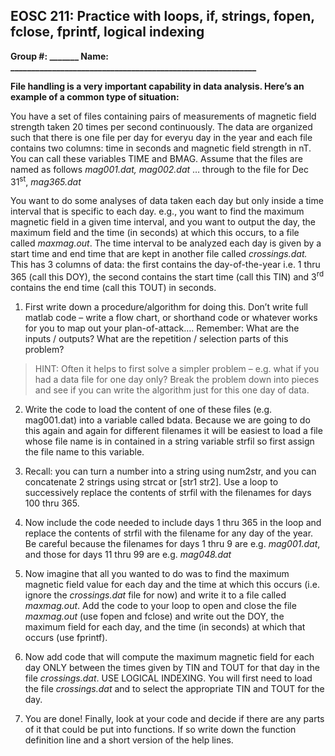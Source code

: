 ## EOSC 211: Practice with loops, if, strings, fopen, fclose, fprintf, logical indexing

**Group \#: \_\_\_\_\_\_\_ Name:
\_\_\_\_\_\_\_\_\_\_\_\_\_\_\_\_\_\_\_\_\_\_\_\_\_\_\_\_\_\_\_\_\_\_\_\_\_\_\_\_\_\_\_\_\_\_\_\_\_\_\_\_\_\_\_\_\_\_\_**

**File handling is a very important capability in data analysis. Here’s
an example of a common type of situation:**

You have a set of files containing pairs of measurements of magnetic
field strength taken 20 times per second continuously. The data are
organized such that there is one file per day for everyu day in the year
and each file contains two columns: time in seconds and magnetic field
strength in nT. You can call these variables TIME and BMAG. Assume that
the files are named as follows *mag001.dat, mag002.dat* … through to the
file for Dec 31<sup>st</sup>, *mag365.dat*

You want to do some analyses of data taken each day but only inside a
time interval that is specific to each day. e.g., you want to find the
maximum magnetic field in a given time interval, and you want to output
the day, the maximum field and the time (in seconds) at which this
occurs, to a file called *maxmag.out*. The time interval to be analyzed
each day is given by a start time and end time that are kept in another
file called *crossings.dat.* This has 3 columns of data: the first
contains the day-of-the-year i.e. 1 thru 365 (call this DOY), the second
contains the start time (call this TIN) and 3<sup>rd</sup> contains the
end time (call this TOUT) in seconds.

1.  First write down a procedure/algorithm for doing this. Don’t write
    full matlab code – write a flow chart, or shorthand code or whatever
    works for you to map out your plan-of-attack…. Remember: What are
    the inputs / outputs? What are the repetition / selection parts of
    this problem?

> HINT: Often it helps to first solve a simpler problem – e.g. what if
> you had a data file for one day only? Break the problem down into
> pieces and see if you can write the algorithm just for this one day of
> data.

2.  Write the code to load the content of one of these files (e.g.
    mag001.dat) into a variable called bdata. Because we are going to do
    this again and again for different filenames it will be easiest to
    load a file whose file name is in contained in a string variable
    strfil so first assign the file name to this variable.

3.  Recall: you can turn a number into a string using num2str, and you
    can concatenate 2 strings using strcat or \[str1 str2\]. Use a loop
    to successively replace the contents of strfil with the filenames
    for days 100 thru 365.

4.  Now include the code needed to include days 1 thru 365 in the loop
    and replace the contents of strfil with the filename for any day of
    the year. Be careful because the filenames for days 1 thru 9 are
    e.g. *mag001.dat*, and those for days 11 thru 99 are e.g.
    *mag048.dat*

5.  Now imagine that all you wanted to do was to find the maximum
    magnetic field value for each day and the time at which this occurs
    (i.e. ignore the *crossings.dat* file for now) and write it to a
    file called *maxmag.out*. Add the code to your loop to open and
    close the file *maxmag.out* (use fopen and fclose) and write out the
    DOY, the maximum field for each day, and the time (in seconds) at
    which that occurs (use fprintf).

6.  Now add code that will compute the maximum magnetic field for each
    day ONLY between the times given by TIN and TOUT for that day in the
    file *crossings.dat*. USE LOGICAL INDEXING. You will first need to
    load the file *crossings.dat* and to select the appropriate TIN and
    TOUT for the day.

7.  You are done\! Finally, look at your code and decide if there are
    any parts of it that could be put into functions. If so write down
    the function definition line and a short version of the help lines.
